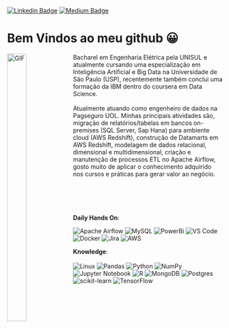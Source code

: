 [![Linkedin Badge](https://img.shields.io/badge/-LinkedIn-blue?style=flat-square&logo=Linkedin&logoColor=white&link=https://www.linkedin.com/in/husseinsampaio/)](https://www.linkedin.com/in/husseinsampaio/)
[![Medium Badge](https://img.shields.io/badge/-Medium-black?style=flat-square&logo=Medium&logoColor=white&link=https://medium.com/@husseinsamp)](https://medium.com/@husseinsamp)


# Bem Vindos ao meu github 😀


<img align="left" alt="GIF" style="width: 30%; height: 40%" src="https://media.giphy.com/media/JWuBH9rCO2uZuHBFpm/giphy.gif?cid=ecf05e4717lr0uev9ic2b2cxt166skzzm8ei31ixejyf5h79&rid=giphy.gif&ct=g" />
Bacharel em Engenharia Elétrica pela UNISUL e atualmente cursando uma especialização em Inteligência Artificial e Big Data na Universidade de São Paulo (USP), recentemente também conclui uma formação da IBM dentro do coursera em Data Science. 
<br>
<br>
Atualmente atuando como engenheiro de dados na Pagseguro UOL. Minhas principais atividades são, migração de relatórios/tabelas em bancos on-premises (SQL Server, Sap Hana) para ambiente cloud (AWS Redshift), construção de Datamarts em AWS Redshift, modelagem de dados relacional, dimensional e multidimensional, criação e manutenção de processos ETL no Apache Airflow, gosto muito de aplicar o conhecimento adquirido nos cursos e práticas para gerar valor ao negócio. 
<br>
<br>
<br>
<br>
<br>
<br>
<b> Daily Hands On</b>:

![Apache Airflow](https://img.shields.io/badge/Apache%20Airflow-017CEE?style=for-the-badge&logo=Apache%20Airflow&logoColor=white)
![MySQL](https://img.shields.io/badge/mysql-%2300f.svg?style=for-the-badge&logo=mysql&logoColor=white)
![PowerBi](https://img.shields.io/badge/PowerBI-F2C811?style=for-the-badge&logo=Power%20BI&logoColor=white)
![VS Code](https://img.shields.io/badge/-VS%20Code-black?style=flat-square&logo=visual-studio-code)
![Docker](https://img.shields.io/badge/docker-%230db7ed.svg?style=for-the-badge&logo=docker&logoColor=white)
![Jira](https://img.shields.io/badge/jira-%230A0FFF.svg?style=for-the-badge&logo=jira&logoColor=white)
![AWS](https://img.shields.io/badge/AWS-%23FF9900.svg?style=for-the-badge&logo=amazon-aws&logoColor=white)
 
<b> Knowledge</b>: <br><br>
![Linux](https://img.shields.io/badge/Linux-FCC624?style=for-the-badge&logo=linux&logoColor=black)
![Pandas](https://img.shields.io/badge/pandas-%23150458.svg?style=for-the-badge&logo=pandas&logoColor=white)
![Python](https://img.shields.io/badge/python-3670A0?style=for-the-badge&logo=python&logoColor=ffdd54)
![NumPy](https://img.shields.io/badge/numpy-%23013243.svg?style=for-the-badge&logo=numpy&logoColor=white)
![Jupyter Notebook](https://img.shields.io/badge/jupyter-%23FA0F00.svg?style=for-the-badge&logo=jupyter&logoColor=white)
![R](https://img.shields.io/badge/r-%23276DC3.svg?style=for-the-badge&logo=r&logoColor=white)
![MongoDB](https://img.shields.io/badge/MongoDB-%234ea94b.svg?style=for-the-badge&logo=mongodb&logoColor=white)
![Postgres](https://img.shields.io/badge/postgres-%23316192.svg?style=for-the-badge&logo=postgresql&logoColor=white)
![scikit-learn](https://img.shields.io/badge/scikit--learn-%23F7931E.svg?style=for-the-badge&logo=scikit-learn&logoColor=white)
![TensorFlow](https://img.shields.io/badge/TensorFlow-FF6F00?style=for-the-badge&logo=TensorFlow&logoColor=white)


